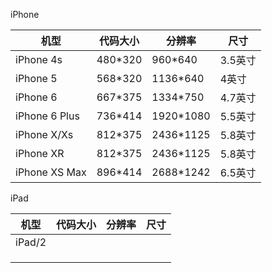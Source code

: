 iPhone

| 机型          | 代码大小 | 分辨率    | 尺寸    |
| ------------- | -------- | --------- | ------- |
| iPhone 4s     | 480*320  | 960*640   | 3.5英寸 |
| iPhone 5      | 568*320  | 1136*640  | 4英寸   |
| iPhone 6      | 667*375  | 1334*750  | 4.7英寸 |
| iPhone 6 Plus | 736*414  | 1920*1080 | 5.5英寸 |
| iPhone X/Xs   | 812*375  | 2436*1125 | 5.8英寸 |
| iPhone XR     | 812*375  | 2436*1125 | 5.8英寸 |
| iPhone XS Max | 896*414  | 2688*1242 | 6.5英寸 |

iPad

| 机型   | 代码大小 | 分辨率 | 尺寸 |
| ------ | -------- | ------ | ---- |
| iPad/2 |          |        |      |
|        |          |        |      |
|        |          |        |      |
|        |          |        |      |

